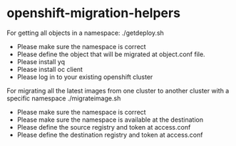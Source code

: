 # openshift-migration-helpers

For getting all objects in a namespace:
./getdeploy.sh <namespace>
- Please make sure the namespace is correct
- Please define the object that will be migrated at object.conf file.
- Please install yq
- Please install oc client
- Please log in to your existing openshift cluster

For migrating all the latest images from one cluster to another cluster with a specific namespace
./migrateimage.sh <namespace>
- Please make sure the namespace is correct
- Please make sure the namespace is available at the destination
- Please define the source registry and token at access.conf
- Please define the destination registry and token at access.conf
